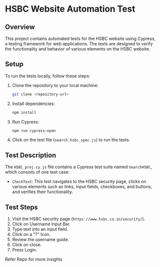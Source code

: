 # HSBC Website Automation Test

## Overview

This project contains automated tests for the HSBC website using Cypress, a testing framework for web applications. The tests are designed to verify the functionality and behavior of various elements on the HSBC website.

## Setup

To run the tests locally, follow these steps:

1. Clone the repository to your local machine:

    ```bash
    git clone <repository-url>
    ```

2. Install dependencies:

    ```bash
    npm install
    ```

3. Run Cypress:

    ```bash
    npm run cypress:open
    ```

4. Click on the test file (`search_hsbc_spec.js`) to run the tests.

## Test Description

The `HSBC_proj.cy.js` file contains a Cypress test suite named `SearchHSBC`, which consists of one test case:

- `CheckText`: This test navigates to the HSBC security page, clicks on various elements such as links, input fields, checkboxes, and buttons, and verifies their functionality.

## Test Steps

1. Visit the HSBC security page (`https://www.hsbc.co.in/security/`).
2. Click on Username Input Bar.
3. Type text into an input field.
4. Click on a "?" Icon.
5. Review the username guide.
6. Click on close.
7. Press Login.

Refer Repo for more insights
